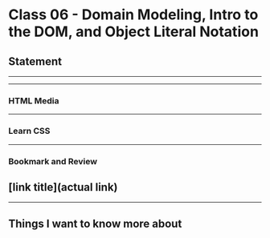 # Class 06 - Domain Modeling, Intro to the DOM, and Object Literal Notation

## Statement


---
---

### HTML Media


---

### Learn CSS


---

### Bookmark and Review

[link title](actual link)
---
---

## Things I want to know more about

